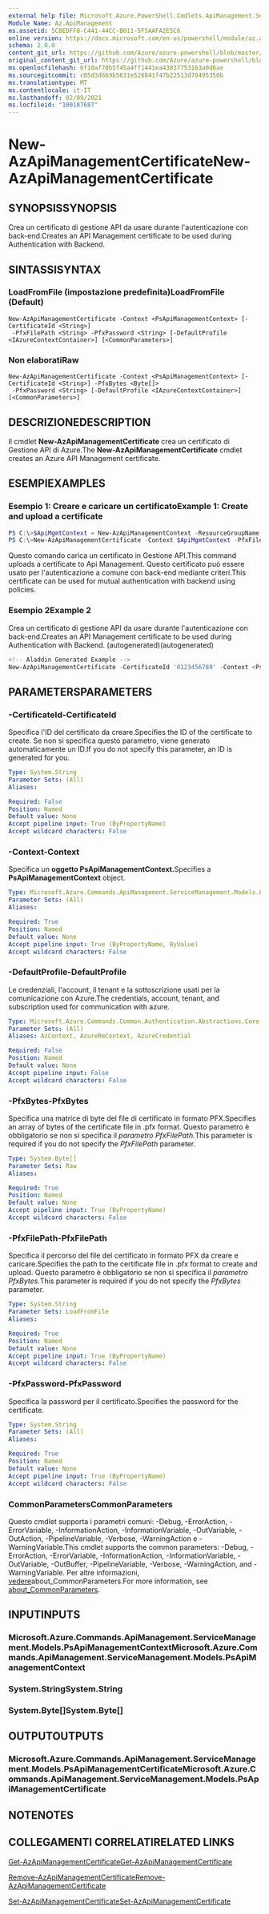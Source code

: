 ```yaml
---
external help file: Microsoft.Azure.PowerShell.Cmdlets.ApiManagement.ServiceManagement.dll-Help.xml
Module Name: Az.ApiManagement
ms.assetid: 5CBEDFF8-C441-44CC-B011-5F5AAFA2E5C6
online version: https://docs.microsoft.com/en-us/powershell/module/az.apimanagement/new-azapimanagementcertificate
schema: 2.0.0
content_git_url: https://github.com/Azure/azure-powershell/blob/master/src/ApiManagement/ApiManagement/help/New-AzApiManagementCertificate.md
original_content_git_url: https://github.com/Azure/azure-powershell/blob/master/src/ApiManagement/ApiManagement/help/New-AzApiManagementCertificate.md
ms.openlocfilehash: 6f10af70b5f45a4ff1441ea43837753163a0d6ae
ms.sourcegitcommit: c05d3d669b5631e526841f47b22513d78495350b
ms.translationtype: MT
ms.contentlocale: it-IT
ms.lasthandoff: 02/09/2021
ms.locfileid: "100187687"
---
```

# <span data-ttu-id="8e4ad-101">New-AzApiManagementCertificate</span><span class="sxs-lookup"><span data-stu-id="8e4ad-101">New-AzApiManagementCertificate</span></span>

## <span data-ttu-id="8e4ad-102">SYNOPSIS</span><span class="sxs-lookup"><span data-stu-id="8e4ad-102">SYNOPSIS</span></span>
<span data-ttu-id="8e4ad-103">Crea un certificato di gestione API da usare durante l'autenticazione con back-end.</span><span class="sxs-lookup"><span data-stu-id="8e4ad-103">Creates an API Management certificate to be used during Authentication with Backend.</span></span>

## <span data-ttu-id="8e4ad-104">SINTASSI</span><span class="sxs-lookup"><span data-stu-id="8e4ad-104">SYNTAX</span></span>

### <span data-ttu-id="8e4ad-105">LoadFromFile (impostazione predefinita)</span><span class="sxs-lookup"><span data-stu-id="8e4ad-105">LoadFromFile (Default)</span></span>
```
New-AzApiManagementCertificate -Context <PsApiManagementContext> [-CertificateId <String>]
 -PfxFilePath <String> -PfxPassword <String> [-DefaultProfile <IAzureContextContainer>] [<CommonParameters>]
```

### <span data-ttu-id="8e4ad-106">Non elaborati</span><span class="sxs-lookup"><span data-stu-id="8e4ad-106">Raw</span></span>
```
New-AzApiManagementCertificate -Context <PsApiManagementContext> [-CertificateId <String>] -PfxBytes <Byte[]>
 -PfxPassword <String> [-DefaultProfile <IAzureContextContainer>] [<CommonParameters>]
```

## <span data-ttu-id="8e4ad-107">DESCRIZIONE</span><span class="sxs-lookup"><span data-stu-id="8e4ad-107">DESCRIPTION</span></span>
<span data-ttu-id="8e4ad-108">Il cmdlet **New-AzApiManagementCertificate** crea un certificato di Gestione API di Azure.</span><span class="sxs-lookup"><span data-stu-id="8e4ad-108">The **New-AzApiManagementCertificate** cmdlet creates an Azure API Management certificate.</span></span>

## <span data-ttu-id="8e4ad-109">ESEMPI</span><span class="sxs-lookup"><span data-stu-id="8e4ad-109">EXAMPLES</span></span>

### <span data-ttu-id="8e4ad-110">Esempio 1: Creare e caricare un certificato</span><span class="sxs-lookup"><span data-stu-id="8e4ad-110">Example 1: Create and upload a certificate</span></span>
```powershell
PS C:\>$ApiMgmtContext = New-AzApiManagementContext -ResourceGroupName "Api-Default-WestUS" -ServiceName "contoso"
PS C:\>New-AzApiManagementCertificate -Context $ApiMgmtContext -PfxFilePath "C:\contoso\certificates\apimanagement.pfx" -PfxPassword "1111"
```

<span data-ttu-id="8e4ad-111">Questo comando carica un certificato in Gestione API.</span><span class="sxs-lookup"><span data-stu-id="8e4ad-111">This command uploads a certificate to Api Management.</span></span> <span data-ttu-id="8e4ad-112">Questo certificato può essere usato per l'autenticazione a comune con back-end mediante criteri.</span><span class="sxs-lookup"><span data-stu-id="8e4ad-112">This certificate can be used for mutual authentication with backend using policies.</span></span>

### <span data-ttu-id="8e4ad-113">Esempio 2</span><span class="sxs-lookup"><span data-stu-id="8e4ad-113">Example 2</span></span>

<span data-ttu-id="8e4ad-114">Crea un certificato di gestione API da usare durante l'autenticazione con back-end.</span><span class="sxs-lookup"><span data-stu-id="8e4ad-114">Creates an API Management certificate to be used during Authentication with Backend.</span></span> <span data-ttu-id="8e4ad-115">(autogenerated)</span><span class="sxs-lookup"><span data-stu-id="8e4ad-115">(autogenerated)</span></span>

```powershell
<!-- Aladdin Generated Example --> 
New-AzApiManagementCertificate -CertificateId '0123456789' -Context <PsApiManagementContext> -PfxFilePath 'C:\contoso\certificates\apimanagement.pfx' -PfxPassword '1111'
```

## <span data-ttu-id="8e4ad-116">PARAMETERS</span><span class="sxs-lookup"><span data-stu-id="8e4ad-116">PARAMETERS</span></span>

### <span data-ttu-id="8e4ad-117">-CertificateId</span><span class="sxs-lookup"><span data-stu-id="8e4ad-117">-CertificateId</span></span>
<span data-ttu-id="8e4ad-118">Specifica l'ID del certificato da creare.</span><span class="sxs-lookup"><span data-stu-id="8e4ad-118">Specifies the ID of the certificate to create.</span></span>
<span data-ttu-id="8e4ad-119">Se non si specifica questo parametro, viene generato automaticamente un ID.</span><span class="sxs-lookup"><span data-stu-id="8e4ad-119">If you do not specify this parameter, an ID is generated for you.</span></span>

```yaml
Type: System.String
Parameter Sets: (All)
Aliases:

Required: False
Position: Named
Default value: None
Accept pipeline input: True (ByPropertyName)
Accept wildcard characters: False
```

### <span data-ttu-id="8e4ad-120">-Context</span><span class="sxs-lookup"><span data-stu-id="8e4ad-120">-Context</span></span>
<span data-ttu-id="8e4ad-121">Specifica un **oggetto PsApiManagementContext.**</span><span class="sxs-lookup"><span data-stu-id="8e4ad-121">Specifies a **PsApiManagementContext** object.</span></span>

```yaml
Type: Microsoft.Azure.Commands.ApiManagement.ServiceManagement.Models.PsApiManagementContext
Parameter Sets: (All)
Aliases:

Required: True
Position: Named
Default value: None
Accept pipeline input: True (ByPropertyName, ByValue)
Accept wildcard characters: False
```

### <span data-ttu-id="8e4ad-122">-DefaultProfile</span><span class="sxs-lookup"><span data-stu-id="8e4ad-122">-DefaultProfile</span></span>
<span data-ttu-id="8e4ad-123">Le credenziali, l'account, il tenant e la sottoscrizione usati per la comunicazione con Azure.</span><span class="sxs-lookup"><span data-stu-id="8e4ad-123">The credentials, account, tenant, and subscription used for communication with azure.</span></span>

```yaml
Type: Microsoft.Azure.Commands.Common.Authentication.Abstractions.Core.IAzureContextContainer
Parameter Sets: (All)
Aliases: AzContext, AzureRmContext, AzureCredential

Required: False
Position: Named
Default value: None
Accept pipeline input: False
Accept wildcard characters: False
```

### <span data-ttu-id="8e4ad-124">-PfxBytes</span><span class="sxs-lookup"><span data-stu-id="8e4ad-124">-PfxBytes</span></span>
<span data-ttu-id="8e4ad-125">Specifica una matrice di byte del file di certificato in formato PFX.</span><span class="sxs-lookup"><span data-stu-id="8e4ad-125">Specifies an array of bytes of the certificate file in .pfx format.</span></span>
<span data-ttu-id="8e4ad-126">Questo parametro è obbligatorio se non si specifica il *parametro PfxFilePath.*</span><span class="sxs-lookup"><span data-stu-id="8e4ad-126">This parameter is required if you do not specify the *PfxFilePath* parameter.</span></span>

```yaml
Type: System.Byte[]
Parameter Sets: Raw
Aliases:

Required: True
Position: Named
Default value: None
Accept pipeline input: True (ByPropertyName)
Accept wildcard characters: False
```

### <span data-ttu-id="8e4ad-127">-PfxFilePath</span><span class="sxs-lookup"><span data-stu-id="8e4ad-127">-PfxFilePath</span></span>
<span data-ttu-id="8e4ad-128">Specifica il percorso del file del certificato in formato PFX da creare e caricare.</span><span class="sxs-lookup"><span data-stu-id="8e4ad-128">Specifies the path to the certificate file in .pfx format to create and upload.</span></span>
<span data-ttu-id="8e4ad-129">Questo parametro è obbligatorio se non si specifica il *parametro PfxBytes.*</span><span class="sxs-lookup"><span data-stu-id="8e4ad-129">This parameter is required if you do not specify the *PfxBytes* parameter.</span></span>

```yaml
Type: System.String
Parameter Sets: LoadFromFile
Aliases:

Required: True
Position: Named
Default value: None
Accept pipeline input: True (ByPropertyName)
Accept wildcard characters: False
```

### <span data-ttu-id="8e4ad-130">-PfxPassword</span><span class="sxs-lookup"><span data-stu-id="8e4ad-130">-PfxPassword</span></span>
<span data-ttu-id="8e4ad-131">Specifica la password per il certificato.</span><span class="sxs-lookup"><span data-stu-id="8e4ad-131">Specifies the password for the certificate.</span></span>

```yaml
Type: System.String
Parameter Sets: (All)
Aliases:

Required: True
Position: Named
Default value: None
Accept pipeline input: True (ByPropertyName)
Accept wildcard characters: False
```

### <span data-ttu-id="8e4ad-132">CommonParameters</span><span class="sxs-lookup"><span data-stu-id="8e4ad-132">CommonParameters</span></span>
<span data-ttu-id="8e4ad-133">Questo cmdlet supporta i parametri comuni: -Debug, -ErrorAction, -ErrorVariable, -InformationAction, -InformationVariable, -OutVariable, -OutAction, -PipelineVariable, -Verbose, -WarningAction e -WarningVariable.</span><span class="sxs-lookup"><span data-stu-id="8e4ad-133">This cmdlet supports the common parameters: -Debug, -ErrorAction, -ErrorVariable, -InformationAction, -InformationVariable, -OutVariable, -OutBuffer, -PipelineVariable, -Verbose, -WarningAction, and -WarningVariable.</span></span> <span data-ttu-id="8e4ad-134">Per altre informazioni, [vedere](http://go.microsoft.com/fwlink/?LinkID=113216)about_CommonParameters.</span><span class="sxs-lookup"><span data-stu-id="8e4ad-134">For more information, see [about_CommonParameters](http://go.microsoft.com/fwlink/?LinkID=113216).</span></span>

## <span data-ttu-id="8e4ad-135">INPUT</span><span class="sxs-lookup"><span data-stu-id="8e4ad-135">INPUTS</span></span>

### <span data-ttu-id="8e4ad-136">Microsoft.Azure.Commands.ApiManagement.ServiceManagement.Models.PsApiManagementContext</span><span class="sxs-lookup"><span data-stu-id="8e4ad-136">Microsoft.Azure.Commands.ApiManagement.ServiceManagement.Models.PsApiManagementContext</span></span>

### <span data-ttu-id="8e4ad-137">System.String</span><span class="sxs-lookup"><span data-stu-id="8e4ad-137">System.String</span></span>

### <span data-ttu-id="8e4ad-138">System.Byte[]</span><span class="sxs-lookup"><span data-stu-id="8e4ad-138">System.Byte[]</span></span>

## <span data-ttu-id="8e4ad-139">OUTPUT</span><span class="sxs-lookup"><span data-stu-id="8e4ad-139">OUTPUTS</span></span>

### <span data-ttu-id="8e4ad-140">Microsoft.Azure.Commands.ApiManagement.ServiceManagement.Models.PsApiManagementCertificate</span><span class="sxs-lookup"><span data-stu-id="8e4ad-140">Microsoft.Azure.Commands.ApiManagement.ServiceManagement.Models.PsApiManagementCertificate</span></span>

## <span data-ttu-id="8e4ad-141">NOTE</span><span class="sxs-lookup"><span data-stu-id="8e4ad-141">NOTES</span></span>

## <span data-ttu-id="8e4ad-142">COLLEGAMENTI CORRELATI</span><span class="sxs-lookup"><span data-stu-id="8e4ad-142">RELATED LINKS</span></span>

[<span data-ttu-id="8e4ad-143">Get-AzApiManagementCertificate</span><span class="sxs-lookup"><span data-stu-id="8e4ad-143">Get-AzApiManagementCertificate</span></span>](./Get-AzApiManagementCertificate.md)

[<span data-ttu-id="8e4ad-144">Remove-AzApiManagementCertificate</span><span class="sxs-lookup"><span data-stu-id="8e4ad-144">Remove-AzApiManagementCertificate</span></span>](./Remove-AzApiManagementCertificate.md)

[<span data-ttu-id="8e4ad-145">Set-AzApiManagementCertificate</span><span class="sxs-lookup"><span data-stu-id="8e4ad-145">Set-AzApiManagementCertificate</span></span>](./Set-AzApiManagementCertificate.md)


